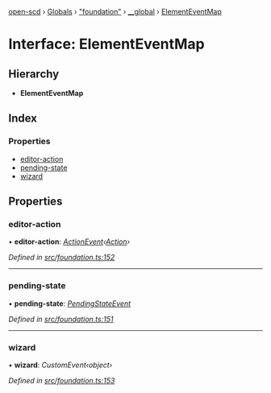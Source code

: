 [open-scd](../README.md) › [Globals](../globals.md) › ["foundation"](../modules/_foundation_.md) › [__global](../modules/_foundation_.__global.md) › [ElementEventMap](_foundation_.__global.elementeventmap.md)

# Interface: ElementEventMap

## Hierarchy

* **ElementEventMap**

## Index

### Properties

* [editor-action](_foundation_.__global.elementeventmap.md#editor-action)
* [pending-state](_foundation_.__global.elementeventmap.md#pending-state)
* [wizard](_foundation_.__global.elementeventmap.md#wizard)

## Properties

###  editor-action

• **editor-action**: *[ActionEvent](../modules/_foundation_.md#actionevent)‹[Action](../modules/_foundation_.md#action)›*

*Defined in [src/foundation.ts:152](https://github.com/openscd/open-scd/blob/bbf7701/src/foundation.ts#L152)*

___

###  pending-state

• **pending-state**: *[PendingStateEvent](../modules/_foundation_.md#pendingstateevent)*

*Defined in [src/foundation.ts:151](https://github.com/openscd/open-scd/blob/bbf7701/src/foundation.ts#L151)*

___

###  wizard

• **wizard**: *CustomEvent‹object›*

*Defined in [src/foundation.ts:153](https://github.com/openscd/open-scd/blob/bbf7701/src/foundation.ts#L153)*
